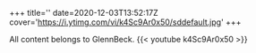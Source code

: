 +++
title=''
date=2020-12-03T13:52:17Z
cover='https://i.ytimg.com/vi/k4Sc9Ar0x50/sddefault.jpg'
+++

All content belongs to GlennBeck.
{{< youtube k4Sc9Ar0x50 >}}
